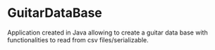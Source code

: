 # GuitarDataBase

Application created in Java allowing to create a guitar data base with functionalities to read from csv files/serializable.
